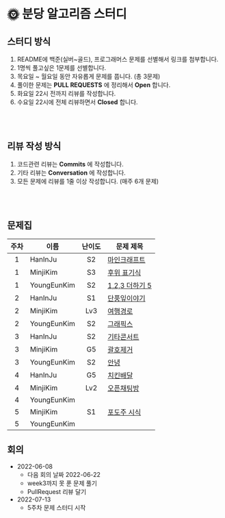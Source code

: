 # 🌞 분당 알고리즘 스터디

## 스터디 방식
1. README에 백준(실버~골드), 프로그래머스 문제를 선별해서 링크를 첨부합니다.
2. 1명씩 풀고싶은 1문제를 선별합니다.
3. 목요일 ~ 월요일 동안 자유롭게 문제를 풉니다. (총 3문제)
4. 풀이한 문제는 __PULL REQUESTS__ 에 정리해서 __Open__ 합니다.
5. 화요일 22시 전까지 리뷰를 작성합니다.
6. 수요일 22시에 전체 리뷰하면서 __Closed__ 합니다.

</br></br>

## 리뷰 작성 방식
1. 코드관련 리뷰는 __Commits__ 에 작성합니다.
2. 기타 리뷰는 __Conversation__ 에 작성합니다.
2. 모든 문제에 리뷰를 1줄 이상 작성합니다. (매주 6개 문제)

</br></br>

## 문제집
|주차|이름|난이도|문제 제목|
|:---:|---|:----:|----|
|1|HanInJu|S2|[마인크래프트](https://www.acmicpc.net/problem/18111)|
|1|MinjiKim|S3|[후위 표기식](https://www.acmicpc.net/problem/1935)|
|1|YoungEunKim|S2|[1,2,3 더하기 5](https://www.acmicpc.net/problem/15990)|
|2|HanInJu|S1|[단풍잎이야기](https://www.acmicpc.net/problem/16457)|
|2|MinjiKim|Lv3|[여행경로](https://programmers.co.kr/learn/courses/30/lessons/43164)|
|2|YoungEunKim|S2|[그래픽스 ](https://www.acmicpc.net/problem/2876)|
|3|HanInJu|S2|[기타콘서트](https://www.acmicpc.net/problem/1497)|
|3|MinjiKim|G5|[괄호제거](https://www.acmicpc.net/problem/2800)|
|3|YoungEunKim|S2|[안녕](https://www.acmicpc.net/problem/1535)|
|4|HanInJu|G5|[치킨배달](https://www.acmicpc.net/problem/15686)|
|4|MinjiKim|Lv2|[오픈채팅방](https://programmers.co.kr/learn/courses/30/lessons/42888)|
|4|YoungEunKim||[]()|
|5|MinjiKim|S1|[포도주 시식](https://www.acmicpc.net/problem/2156)|
|5|YoungEunKim||[]()|


## 회의
* 2022-06-08 
    * 다음 회의 날짜 2022-06-22
    * week3까지 못 푼 문제 풀기
    * PullRequest 리뷰 달기
* 2022-07-13
    * 5주차 문제 스터디 시작 
